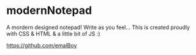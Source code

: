 # modernNotepad
A mordern designed notepad! Write as you feel...
This is created proudly with CSS & HTML & a little bit of JS :)

https://github.com/emalBoy
